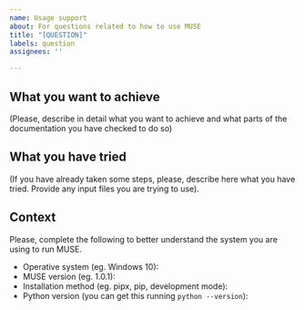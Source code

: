 ```yaml
---
name: Usage support
about: For questions related to how to use MUSE
title: "[QUESTION]"
labels: question
assignees: ''

---
```


## What you want to achieve

(Please, describe in detail what you want to achieve and what parts of the documentation you have checked to do so)

## What you have tried

(If you have already taken some steps, please, describe here what you have tried. Provide any input files you are trying to use).

## Context

Please, complete the following to better understand the system you are using to run MUSE.

- Operative system (eg. Windows 10):
- MUSE version (eg. 1.0.1):
- Installation method (eg. pipx, pip, development mode):
- Python version (you can get this running `python --version`):
